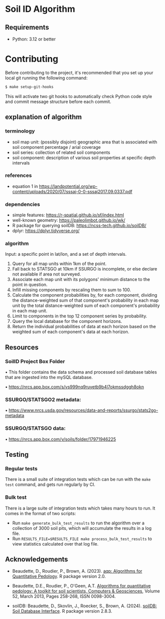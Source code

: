 # Soil ID Algorithm

## Requirements

-   Python: 3.12 or better

# Contributing

Before contributing to the project, it's recommended that you set up
your local git running the following command:

```sh
$ make setup-git-hooks
```

This will activate two git hooks to automatically check Python code
style and commit message structure before each commit.

## explanation of algorithm

### terminology

-   soil map unit: (possibly disjoint) geographic area that is associated with soil component percentage / arial coverage
-   soil series: collection of related soil components
-   soil component: description of various soil properties at specific depth intervals

### references

-   equation 1 in https://landpotential.org/wp-content/uploads/2020/07/sssaj-0-0-sssaj2017.09.0337.pdf

### dependencies

-   simple features: https://r-spatial.github.io/sf/index.html
-   well-known geometry: https://paleolimbot.github.io/wk/
-   R package for querying soilDB: https://ncss-tech.github.io/soilDB/
-   dplyr: https://dplyr.tidyverse.org/

### algorithm

Input: a specific point in lat/lon, and a set of depth intervals.

1. Query for all map units within 1km of the point.
2. Fall back to STATSGO at 10km if SSURGO is incomplete, or else declare not available if area not surveyed.
3. Associate each map unit with its polygons' minimum distance to the point in question.
4. Infill missing components by rescaling them to sum to 100.
5. Calculate the component probabilities by, for each component, dividing the distance-weighted sum of that component's probability in each map unit by the total distance-weighted sum of each component's probability in each map unit.
6. Limit to components in the top 12 component series by probability.
7. Query the local database for the component horizons.
8. Return the individual probabilities of data at each horizon based on the weighted sum of each component's data at each horizon.

## Resources

### SoilID Project Box Folder

• This folder contains the data schema and processed soil database tables that are ingested into the mySQL database.

• https://nrcs.app.box.com/s/vs999nq9ruyetb9b4l7okmssdggh8okn

### SSURGO/STATSGO2 metadata:

• https://www.nrcs.usda.gov/resources/data-and-reports/ssurgo/stats2go-metadata

### SSURGO/STATSGO data:

• https://nrcs.app.box.com/v/soils/folder/17971946225

## Testing

### Regular tests

There is a small suite of integration tests which can be run with the `make test` command, and gets run regularly by CI.

### Bulk test

There is a large suite of integration tests which takes many hours to run. It comes in the format of two scripts:

-   Run `make generate_bulk_test_results` to run the algorithm over a collection of 3000 soil pits, which will accumulate the results in a log file.
-   Run `RESULTS_FILE=$RESULTS_FILE make process_bulk_test_results` to view statistics calculated over that log file.

## Acknowledgements

-   Beaudette, D., Roudier, P., Brown, A. (2023). [aqp: Algorithms for Quantitative Pedology](https://CRAN.R-project.org/package=aqp). R package version 2.0.

-   Beaudette, D.E., Roudier, P., O'Geen, A.T. [Algorithms for quantitative pedology: A toolkit for soil scientists, Computers & Geosciences](http://dx.doi.org/10.1016/j.cageo.2012.10.020), Volume 52, March 2013, Pages 258-268, ISSN 0098-3004.

-   soilDB: Beaudette, D., Skovlin, J., Roecker, S., Brown, A. (2024). [soilDB: Soil Database Interface](https://CRAN.R-project.org/package=soilDB). R package version 2.8.3.
